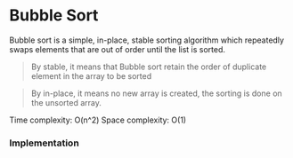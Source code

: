# Bubble Sort
Bubble sort is a simple, in-place, stable sorting algorithm which repeatedly swaps elements that are out of order until the list is sorted.

> By stable, it means that Bubble sort retain the order of duplicate element in the array to be sorted

>By in-place, it means no new array is created, the sorting is done on the unsorted array.

Time complexity: O(n^2)
Space complexity: O(1)

### Implementation